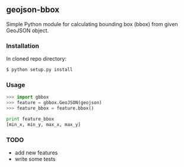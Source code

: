 ## geojson-bbox

Simple Python module for calculating bounding box (bbox) from given GeoJSON object.

### Installation

In cloned repo directory:

```bash
$ python setup.py install
```

### Usage

```python
>>> import gbbox
>>> feature = gbbox.GeoJSON(geojson)
>>> feature_bbox = feature.bbox()

print feature_bbox
[min_x, min_y, max_x, max_y]
```

### TODO

* add new features
* write some tests
